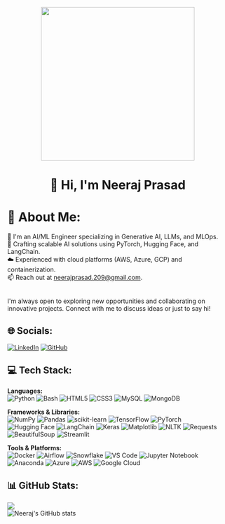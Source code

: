 <readme>

<p align="center"><img src="https://user-images.githubusercontent.com/74038190/229223263-cf2e4b07-2615-4f87-9c38-e37600f8381a.gif" width="350"></p>

<h1 align="center">👋 Hi, I'm Neeraj Prasad <br></h1>

<h1>💫 About Me: <br></h1>
<p>
🤖 I'm an AI/ML Engineer specializing in Generative AI, LLMs, and MLOps.<br>
🧠 Crafting scalable AI solutions using PyTorch, Hugging Face, and LangChain.<br>
☁️ Experienced with cloud platforms (AWS, Azure, GCP) and containerization.<br>
📫 Reach out at <a href="mailto:neerajprasad.209@gmail.com">neerajprasad.209@gmail.com</a>.<br>
</p>
<br>
I'm always open to exploring new opportunities and collaborating on innovative projects. Connect with me to discuss ideas or just to say hi!
<br>

## 🌐 Socials:
[![LinkedIn](https://img.shields.io/badge/LinkedIn-%230077B5.svg?style=for-the-badge&logo=linkedin&logoColor=white)](https://www.linkedin.com/in/neeraj-prasad-86a89b202/) [![GitHub](https://img.shields.io/badge/GitHub-%23121011.svg?style=for-the-badge&logo=github&logoColor=white)](https://github.com/neerajprasad209)

<!-- <img align="right" alt="GIF" src="https://raw.githubusercontent.com/kritikseth/kritikseth/master/assets/images/codegif.gif" width="280" height="264" /><br/> -->

## 💻 Tech Stack:

**Languages:**  
![Python](https://img.shields.io/badge/Python-3670A0?style=for-the-badge&logo=python&logoColor=ffdd54) ![Bash](https://img.shields.io/badge/Bash-4EAA25?style=for-the-badge&logo=gnu-bash&logoColor=white)  ![HTML5](https://img.shields.io/badge/HTML5-%23E34F26.svg?style=for-the-badge&logo=html5&logoColor=white)  ![CSS3](https://img.shields.io/badge/CSS3-264de4?style=for-the-badge&logo=css3&logoColor=white)  ![MySQL](https://img.shields.io/badge/MySQL-%2300f.svg?style=for-the-badge&logo=mysql&logoColor=white)  ![MongoDB](https://img.shields.io/badge/MongoDB-4ea94b?style=for-the-badge&logo=mongodb&logoColor=white)  

**Frameworks & Libraries:**  
![NumPy](https://img.shields.io/badge/NumPy-013243?style=for-the-badge&logo=numpy&logoColor=white) ![Pandas](https://img.shields.io/badge/Pandas-150458?style=for-the-badge&logo=pandas&logoColor=white)  ![scikit-learn](https://img.shields.io/badge/scikit--learn-F7931E?style=for-the-badge&logo=scikit-learn&logoColor=white)  ![TensorFlow](https://img.shields.io/badge/TensorFlow-FF6F00?style=for-the-badge&logo=tensorflow&logoColor=white)  ![PyTorch](https://img.shields.io/badge/PyTorch-EE4C2C?style=for-the-badge&logo=pytorch&logoColor=white)  ![Hugging Face](https://img.shields.io/badge/HuggingFace-2C2D2E?style=for-the-badge&logo=huggingface&logoColor=white) ![LangChain](https://img.shields.io/badge/LangChain-000000?style=for-the-badge&logo=python&logoColor=white) ![Keras](https://img.shields.io/badge/Keras-D00000?style=for-the-badge&logo=keras&logoColor=white)  ![Matplotlib](https://img.shields.io/badge/Matplotlib-11557C?style=for-the-badge&logo=matplotlib&logoColor=white)  ![NLTK](https://img.shields.io/badge/NLTK-231F20?style=for-the-badge&logo=python&logoColor=white)  ![Requests](https://img.shields.io/badge/Requests-2CA5E0?style=for-the-badge&logo=python&logoColor=white)  ![BeautifulSoup](https://img.shields.io/badge/BeautifulSoup-43B02A?style=for-the-badge&logo=python&logoColor=white)  ![Streamlit](https://img.shields.io/badge/Streamlit-FF4B4B?style=for-the-badge&logo=streamlit&logoColor=white)  

**Tools & Platforms:**  
![Docker](https://img.shields.io/badge/Docker-2496ED?style=for-the-badge&logo=docker&logoColor=white)  ![Airflow](https://img.shields.io/badge/Airflow-017CEE?style=for-the-badge&logo=apache-airflow&logoColor=white)  ![Snowflake](https://img.shields.io/badge/Snowflake-00ACEE?style=for-the-badge&logo=snowflake&logoColor=white)  ![VS Code](https://img.shields.io/badge/VS%20Code-007ACC?style=for-the-badge&logo=visual-studio-code&logoColor=white)  ![Jupyter Notebook](https://img.shields.io/badge/Jupyter-F37626?style=for-the-badge&logo=jupyter&logoColor=white)  ![Anaconda](https://img.shields.io/badge/Anaconda-44A833?style=for-the-badge&logo=anaconda&logoColor=white)  ![Azure](https://img.shields.io/badge/Azure-0078D4?style=for-the-badge&logo=microsoft-azure&logoColor=white)  ![AWS](https://img.shields.io/badge/AWS-232F3E?style=for-the-badge&logo=amazon-aws&logoColor=white)  ![Google Cloud](https://img.shields.io/badge/Google%20Cloud-4285F4?style=for-the-badge&logo=google-cloud&logoColor=white)


## 📊 GitHub Stats:
![](https://github-readme-stats.vercel.app/api/top-langs/?username=neerajprasad209&theme=github_dark&hide_border=false&include_all_commits=true&count_private=true&layout=compact)<br> ![Neeraj's GitHub stats](https://github-readme-stats.vercel.app/api?username=neerajprasad209&theme=github_dark&show_icons=true)<br/>
</readme>
